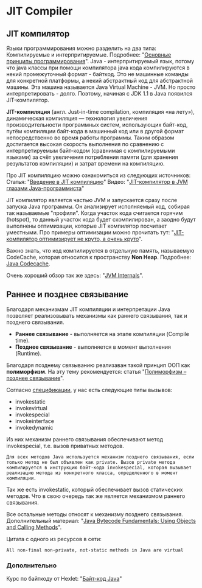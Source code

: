 # JIT Compiler
## JIT компилятор
Языки программирования можно разделить на два типа: Компилируемые и интерпритируемые.
Подробнее: "[Основные принципы программирования](https://tproger.ru/translations/programming-concepts-compilation-vs-interpretation)".
Java - интерпритируемый язык, потому что java классы при помощи компилятора java кода компилируются в некий промежуточный формат - байткод. Это не машинные команды для конкретной платформы, а некий абстрактный код для абстрактной машины. Эта машина называется Java Virtual Machine - JVM.
Но просто интерпретировать - долго. Поэтому, начиная с JDK 1.1 в Java появился JIT-компилятор.

**JIT-компиляция** (англ. Just-in-time compilation, компиляция «на лету»), динамическая компиляция — технология увеличения производительности программных систем, использующих байт-код, путём компиляции байт-кода в машинный код или в другой формат непосредственно во время работы программы. Таким образом достигается высокая скорость выполнения по сравнению с интерпретируемым байт-кодом (сравнимая с компилируемыми языками) за счёт увеличения потребления памяти (для хранения результатов компиляции) и затрат времени на компиляцию.

Про JIT компиляцию можно ознакомиться из следующих источников:
Статья: "[Введение в JIT компиляцию](http://www.polovko.me/blog/2012/10/04/vvedenie-v-jit-kompilyaciyu/)"
Видео: "[JIT-компилятор в JVM глазами Java-программиста](http://jeeconf.com/archive/jeeconf-2013/materials/jit-compiler/)"

JIT компилятор является частью JVM и запускается сразу после запуска Java программы.
Он анализирует исполняемый код, собирая так называемые "профили". Когда участок кода считается горячим (hotspot), то данный участок кода будет скомпилирован, а заодно будут выполнены оптимизации, которые JIT компилятор посчитает уместными.
Про примеры оптимизации можно прочитать тут: "[JIT-компилятор оптимизирует не круто, а очень круто](https://habrahabr.ru/post/305894/)".

Важно знать, что код компилируется в отдельную память, называемую CodeCache, которая относится к пространству **Non Heap**.
Подробнее: [Java Codecache](http://blog.andresteingress.com/2016/10/19/java-codecache).

Очень хороший обзор так же здесь: "[JVM Internals](http://blog.jamesdbloom.com/JVMInternals.html)".

## Раннее и позднее связывание
Благодаря механизмам JIT компиляции и интерпретации Java позволяет реализовывать механизмы как раннего связывания, так и позднего связывания.
- **Раннее связывание** - выполняется на этапе компиляции (Compile time).
- **Позднее связывание** - выполняется в момент выполнения (Runtime).

Благодаря позднему связыванию реализаван такой принцип ООП как **полиморфизм**.
На эту тему рекомендуется: статья "[Полиморфизм – позднее связывание](http://pr0java.blogspot.ru/2015/07/blog-post_66.html)".

Согласно [спецификации](https://docs.oracle.com/javase/specs/jvms/se8/html/jvms-6.html), у нас есть следующие типы вызывов:
- invokestatic
- invokevirtual
- invokespecial
- invokeinterface
- invokedynamic

Из них механизм раннего связывания обеспечивают метод invokespecial, т.е. вызов приватных методов.
```
Для всех методов Java используется механизм позднего связывания, если только метод не был объявлен как private. Вызов private метода компилируется в инструкцию байт-кода invokespecial, которая вызывает реализацию метода из конкретного класса, определенного в момент компиляции.
```
Так же есть invokestatic, который обеспечивает вызов статических методов. Что в свою очередь так же является механизмом раннего связывания.

Все остальные методы относят к механизму позднего связывания.
Дополнительный материал: "[Java Bytecode Fundamentals: Using Objects and Calling Methods](https://zeroturnaround.com/rebellabs/java-bytecode-fundamentals-using-objects-and-calling-methods/)".

Цитата с одного из ресурсов в сети:
```
All non-final non-private, not-static methods in Java are virtual
```

### Дополнительно
Курс по байткоду от Hexlet: "[Байт-код Java](https://ru.hexlet.io/courses/bytecode)"